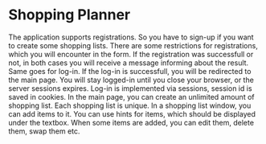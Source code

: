 # Shopping Planner
The application supports registrations. So you have to sign-up if you want to create some shopping lists. There are some restrictions for registrations, which you will encounter in the form. If the registration was successfull or not, in both cases you will receive a message informing about the result. Same goes for log-in.
If the log-in is successfull, you will be redirected to the main page. You will stay logged-in until you close your browser, or the server sessions expires. Log-in is implemented via sessions, session id is saved in cookies.
In the main page, you can create an unlimited amount of shopping list. Each shopping list is unique. In a shopping list window, you can add items to it. You can use hints for items, which should be displayed under the textbox. When some items are added, you can edit them, delete them, swap them etc.
